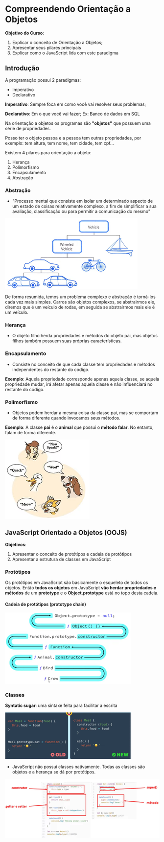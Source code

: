 # Compreendendo Orientação a Objetos

**Objetivo do Curso**:

1. Explicar o conceito de Orientação a Objetos;
2. Apresentar seus pilares principais
3. Explicar como o JavaScript lida com este paradigma

## Introdução

A programação possui 2 paradigmas:

- Imperativo
- Declarativo

**Imperativo**: Sempre foca em como você vai resolver seus problemas;

**Declarativo**: Em o que você vai fazer; Ex: Banco de dados em SQL



Na orientação a objetos os programas são **"objetos"** que possuem uma série de propriedades.

Posso ter o objeto pessoa e a pessoa tem outras propriedades, por exemplo: tem altura, tem nome, tem cidade, tem cpf...



Existem 4 pilares para orientação a objeto:

1. Herança
2. Polimorfismo
3. Encapsulamento
4. Abstração



### Abstração

- "Processo mental que consiste em isolar um determinado aspecto de um estado de coisas relativamente complexo, a fim de simplificar a sua avaliação, classificação ou para permitir a comunicação do mesmo"

<img src="images/abstracao.png" alt="abstração!" style="zoom:50%;" />

De forma resumida, temos um problema complexo e abstração é torná-los cada vez mais simples. Carros são objetos complexos, se abstrairmos ele, diremos que é um veículo de rodas, em seguida se abstrairmos mais ele é um veículo.



### Herança

- O objeto filho herda propriedades e métodos do objeto pai, mas objetos filhos também possuem suas próprias características.



### Encapsulamento

- Consiste no conceito de que cada classe tem propriedades e métodos independentes do restante do código. 

**Exemplo**: Aquela propriedade corresponde apenas aquela classe, se aquela propriedade mudar, irá afetar apenas aquela classe e não influenciará no restante do código.



### Polimorfismo

- Objetos podem herdar a mesma coisa da classe pai, mas se comportam de forma diferente quando invocamos seus métodos.

**Exemplo**: A classe **pai** é o **animal** que possui o **método falar**. No entanto, falam de forma diferente.

<img src="images/polimorfismo.png" alt="polimorfismo!" style="zoom:50%;" />





## JavaScript Orientado a Objetos (OOJS)

**Objetivos**:

1. Apresentar o conceito de protótipos e cadeia de protótipos
2. Apresentar a estrutura de classes em JavaScript



### Protótipos

Os protótipos em JavaScript são basicamente o esqueleto de todos os objetos. Então **todos os objetos** em JavaScript **vão herdar propriedades e métodos** de um **prototype** e o **Object.prototype** está no topo desta cadeia.



#### Cadeia de protótipos (prototype chain)

<img src="images/cadeia.png" alt="cadeia!" style="zoom:40%;" />



### Classes

**Syntatic sugar**: uma sintaxe feita para facilitar a escrita

<img src="images/classes.png" alt="classes!" style="zoom:40%;" />



- JavaScript não possui classes nativamente. Todas as classes são objetos e a herança se dá por protótipos.

<img src="images/classes2.png" alt="classes2!" style="zoom:60%;" />



